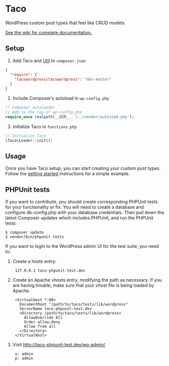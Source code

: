 # Taco
WordPress custom post types that feel like CRUD models

[See the wiki for complete documentation.](https://github.com/tacowordpress/tacowordpress/wiki)


## Setup

1. Add Taco and [Util](https://github.com/tacowordpress/util) to `composer.json`
  ```json
  {
    "require": {
      "tacowordpress/tacowordpress": "dev-master"
    }
  }
  ```

2. Include Composer’s autoload in `wp-config.php`
  ```php
  // Composer autoloader
  // Add to the top of wp-config.php
  require_once realpath(__DIR__.'/../vendor/autoload.php');
  ```

3. Initialize Taco in `functions.php`
  ```php
  // Initialize Taco
  \Taco\Loader::init();
  ```


## Usage

Once you have Taco setup, you can start creating your custom post types. Follow the [getting started](https://github.com/tacowordpress/tacowordpress/wiki/1.1-Getting-started) instructions for a simple example.


## PHPUnit tests
If you want to contribute, you should create corresponding PHPUnit tests for your functionality or fix. You will need to create a database and configure db-config.php with your database credentials. Then pull down the latest Composer updates which includes PHPUnit, and run the PHPUnit tests:

    $ composer update
    $ vendor/bin/phpunit tests

If you want to login to the WordPress admin UI for the test suite, you need to:

1. Create a hosts entry:

        127.0.0.1 taco-phpunit-test.dev

2. Create an Apache vhosts entry, modifying the path as necessary. If you are having trouble, make sure that your vhost file is being loaded by Apache.

        <VirtualHost *:80>
          DocumentRoot "/path/to/taco/tests/lib/wordpress"
          ServerName taco-phpunit-test.dev
          <Directory /path/to/taco/tests/lib/wordpress>
            AllowOverride All
            Order allow,deny
            Allow from all
          </Directory>
        </VirtualHost>

3. Visit http://taco-phpunit-test.dev/wp-admin/

        u: admin
        p: admin
